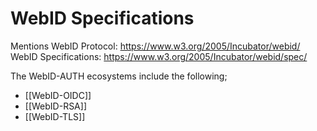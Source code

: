# WebID Specifications

Mentions WebID Protocol: https://www.w3.org/2005/Incubator/webid/
WebID Specifications: https://www.w3.org/2005/Incubator/webid/spec/

The WebID-AUTH ecosystems include the following;

- [[WebID-OIDC]]
- [[WebID-RSA]]
- [[WebID-TLS]]

